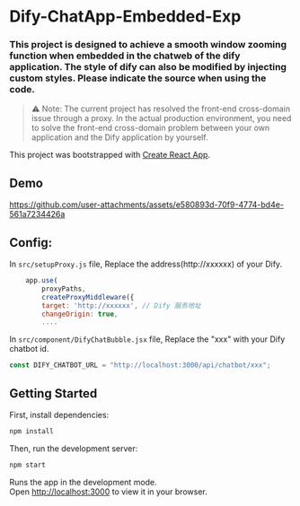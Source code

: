 # Dify-ChatApp-Embedded-Exp

### This project is designed to achieve a smooth window zooming function when embedded in the chatweb of the dify application. The style of dify can also be modified by injecting custom styles. Please indicate the source when using the code.

> ⚠️ Note: The current project has resolved the front-end cross-domain issue through a proxy. In the actual production environment, you need to solve the front-end cross-domain problem between your own application and the Dify application by yourself.

This project was bootstrapped with [Create React App](https://github.com/facebook/create-react-app).

## Demo
https://github.com/user-attachments/assets/e580893d-70f9-4774-bd4e-561a7234426a


## Config: 
In `src/setupProxy.js` file, Replace the address(http://xxxxxx) of your Dify. 
```js
    app.use(
        proxyPaths, 
        createProxyMiddleware({
        target: 'http://xxxxxx', // Dify 服务地址
        changeOrigin: true,
        ....
```

In `src/component/DifyChatBubble.jsx` file, Replace the "xxx" with your Dify chatbot id.
```js
const DIFY_CHATBOT_URL = "http://localhost:3000/api/chatbot/xxx";
```




## Getting Started
First, install dependencies:
```bash
npm install
```
Then, run the development server:
```bash
npm start
```

Runs the app in the development mode.\
Open [http://localhost:3000](http://localhost:3000) to view it in your browser.

